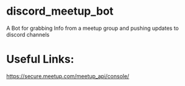 # discord_meetup_bot
A Bot for grabbing Info from a meetup group and pushing updates to discord channels



# Useful Links:

https://secure.meetup.com/meetup_api/console/


